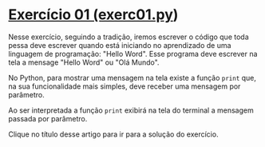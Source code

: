 # [Exercício 01 \(exerc01.py](./exerc01.py)\)

Nesse exercício, seguindo a tradição, iremos escrever o código que toda pessa deve escrever quando está iniciando no aprendizado de uma linguagem de programação: "Hello Word". Esse programa deve escrever na tela a mensage "Hello Word" ou "Olá Mundo".

No Python, para mostrar uma mensagem na tela existe a função `print` que, na sua funcionalidade mais simples, deve receber uma mensagem por parâmetro. 

Ao ser interpretada a função `print` exibirá na tela do terminal a mensagem passada por parâmetro.

Clique no título desse artigo para ir para a solução do exercício.